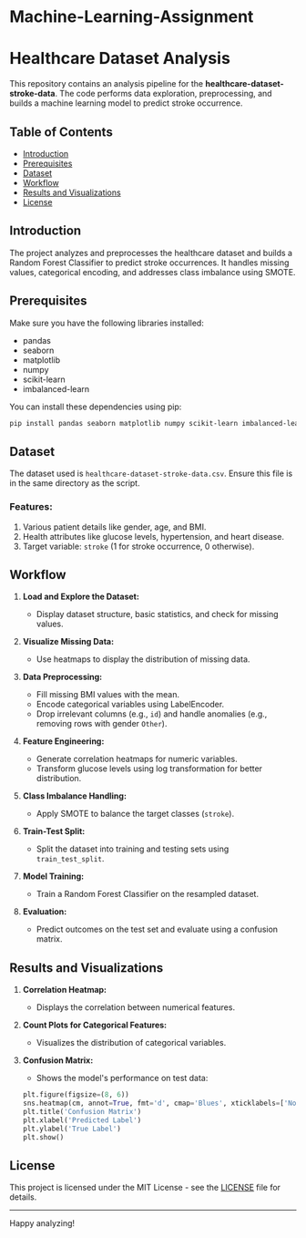 # Machine-Learning-Assignment
# Healthcare Dataset Analysis

This repository contains an analysis pipeline for the **healthcare-dataset-stroke-data**. The code performs data exploration, preprocessing, and builds a machine learning model to predict stroke occurrence.

## Table of Contents
- [Introduction](#introduction)
- [Prerequisites](#prerequisites)
- [Dataset](#dataset)
- [Workflow](#workflow)
- [Results and Visualizations](#results-and-visualizations)
- [License](#license)

## Introduction
The project analyzes and preprocesses the healthcare dataset and builds a Random Forest Classifier to predict stroke occurrences. It handles missing values, categorical encoding, and addresses class imbalance using SMOTE.

## Prerequisites

Make sure you have the following libraries installed:

- pandas
- seaborn
- matplotlib
- numpy
- scikit-learn
- imbalanced-learn

You can install these dependencies using pip:

```bash
pip install pandas seaborn matplotlib numpy scikit-learn imbalanced-learn
```

## Dataset

The dataset used is `healthcare-dataset-stroke-data.csv`. Ensure this file is in the same directory as the script.

### Features:
1. Various patient details like gender, age, and BMI.
2. Health attributes like glucose levels, hypertension, and heart disease.
3. Target variable: `stroke` (1 for stroke occurrence, 0 otherwise).

## Workflow

1. **Load and Explore the Dataset:**
   - Display dataset structure, basic statistics, and check for missing values.
   
2. **Visualize Missing Data:**
   - Use heatmaps to display the distribution of missing data.

3. **Data Preprocessing:**
   - Fill missing BMI values with the mean.
   - Encode categorical variables using LabelEncoder.
   - Drop irrelevant columns (e.g., `id`) and handle anomalies (e.g., removing rows with gender `Other`).

4. **Feature Engineering:**
   - Generate correlation heatmaps for numeric variables.
   - Transform glucose levels using log transformation for better distribution.

5. **Class Imbalance Handling:**
   - Apply SMOTE to balance the target classes (`stroke`).

6. **Train-Test Split:**
   - Split the dataset into training and testing sets using `train_test_split`.

7. **Model Training:**
   - Train a Random Forest Classifier on the resampled dataset.

8. **Evaluation:**
   - Predict outcomes on the test set and evaluate using a confusion matrix.

## Results and Visualizations

1. **Correlation Heatmap:**
   - Displays the correlation between numerical features.

2. **Count Plots for Categorical Features:**
   - Visualizes the distribution of categorical variables.

3. **Confusion Matrix:**
   - Shows the model's performance on test data:

   ```python
   plt.figure(figsize=(8, 6))
   sns.heatmap(cm, annot=True, fmt='d', cmap='Blues', xticklabels=['No Stroke', 'Stroke'], yticklabels=['No Stroke', 'Stroke'])
   plt.title('Confusion Matrix')
   plt.xlabel('Predicted Label')
   plt.ylabel('True Label')
   plt.show()
   ```

## License

This project is licensed under the MIT License - see the [LICENSE](LICENSE) file for details.

---

Happy analyzing!
